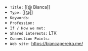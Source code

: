 -   `Title:` [[@ Bianca]]
-   `Type:` [[@]]
-   `Keywords:` 
-   `Profession:`
-   `If / How we met:`
-   `Shared interests:` LTK
-   `Connection Points:`
-   `Web site:` https://biancapereira.me/


